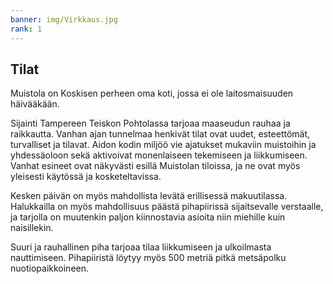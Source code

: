 ```yaml
---
banner: img/Virkkaus.jpg
rank: 1
---
```


## Tilat

Muistola on Koskisen perheen oma koti, jossa ei ole laitosmaisuuden häivääkään. 

Sijainti Tampereen Teiskon Pohtolassa tarjoaa maaseudun rauhaa ja raikkautta. Vanhan ajan tunnelmaa henkivät tilat ovat uudet, esteettömät, turvalliset ja tilavat. Aidon kodin miljöö vie ajatukset mukaviin muistoihin ja yhdessäoloon sekä aktivoivat monenlaiseen tekemiseen ja liikkumiseen. Vanhat esineet ovat näkyvästi esillä Muistolan tiloissa, ja ne ovat myös yleisesti käytössä ja kosketeltavissa.

Kesken päivän on myös mahdollista levätä erillisessä makuutilassa. Halukkailla on myös mahdollisuus päästä pihapiirissä sijaitsevalle verstaalle, ja tarjolla on muutenkin paljon kiinnostavia asioita niin miehille kuin naisillekin. 

Suuri ja rauhallinen piha tarjoaa tilaa liikkumiseen ja ulkoilmasta nauttimiseen. Pihapiiristä löytyy myös 500 metriä pitkä metsäpolku nuotiopaikkoineen.
